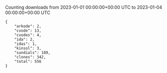 
Counting downloads from 2023-01-01 00:00:00+00:00 UTC to 2023-01-04 00:00:00+00:00 UTC

```
{
    "arkode": 2,
    "cvode": 13,
    "cvodes": 4,
    "ida": 2,
    "idas": 1,
    "kinsol": 3,
    "sundials": 189,
    "clones": 342,
    "total": 556
}
```

